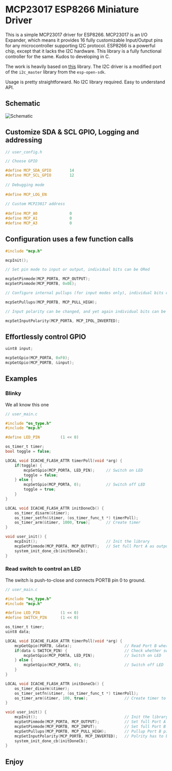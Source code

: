 # MCP23017 ESP8266 Miniature Driver

This is a simple MCP23017 driver for ESP8266. MCP23017 is an I/O Expander, which means it provides 16 fully customizable Input/Output pins for any microcontroller supporting I2C protocol. ESP8266 is a powerful chip, except that it lacks the I2C hardware. This library is a fully functional controller for the same. Kudos to developing in C.

The work is heavily based on [this](https://github.com/eadf/esp8266_mcp23017) library. The I2C driver is a modified port of the `i2c_master` library from the `esp-open-sdk`.

Usage is pretty straightforward. No I2C library required. Easy to understand API.

## Schematic
![Schematic](https://github.com/forkachild/MCP23017-ESP8266-Driver/raw/master/schematic.png)

## Customize SDA & SCL GPIO, Logging and addressing

```c
// user_config.h

// Choose GPIO

#define MCP_SDA_GPIO		14
#define MCP_SCL_GPIO		12
    
// Debugging mode
    
#define MCP_LOG_EN
    
// Custom MCP23017 address
    
#define MCP_A0				0
#define MCP_A1				0
#define MCP_A3				0
```


## Configuration uses a few function calls

```c
#include "mcp.h"

mcpInit();

// Set pin mode to input or output, individual bits can be ORed

mcpSetPinmode(MCP_PORTA, MCP_OUTPUT);
mcpSetPinmode(MCP_PORTB, 0x0E);

// Configure internal pullups (for input modes only), individual bits can be ORed

mcpSetPullups(MCP_PORTB, MCP_PULL_HIGH);

// Input polarity can be changed, and yet again individual bits can be ORed

mcpSetInputPolarity(MCP_PORTA, MCP_IPOL_INVERTED);
```


## Effortlessly control GPIO

```c
uint8 input;

mcpSetGpio(MCP_PORTA, 0xF0);
mcpGetGpio(MCP_PORTB, &input);
``` 

## Examples

### Blinky

We all know this one

```c
// user_main.c

#include "os_type.h"
#include "mcp.h"

#define LED_PIN         (1 << 0)

os_timer_t timer;
bool toggle = false;

LOCAL void ICACHE_FLASH_ATTR timerPoll(void *arg) {
    if(toggle) {
        mcpSetGpio(MCP_PORTA, LED_PIN);     // Switch on LED
        toggle = false;
    } else {
        mcpSetGpio(MCP_PORTA, 0);           // Switch off LED
        toggle = true;
    }
}

LOCAL void ICACHE_FLASH_ATTR initDoneCb() {
    os_timer_disarm(&timer);
    os_timer_setfn(&timer, (os_timer_func_t *) timerPoll);
    os_timer_arm(&timer, 1000, true);       // Create timer
}

void user_init() {
    mcpInit();                              // Init the library
    mcpSetPinmode(MCP_PORTA, MCP_OUTPUT);   // Set full Port A as output
    system_init_done_cb(initDoneCb);
}
```

### Read switch to control an LED

The switch is push-to-close and connects PORTB pin 0 to ground.

```c
// user_main.c

#include "os_type.h"
#include "mcp.h"

#define LED_PIN         (1 << 0)
#define SWITCH_PIN      (1 << 0)

os_timer_t timer;
uint8 data;

LOCAL void ICACHE_FLASH_ATTR timerPoll(void *arg) {
    mcpGetGpio(PORTB, &data);                       // Read Port B where switch is connected
    if(data & SWITCH_PIN) {                         // Check whether switch is on
        mcpSetGpio(MCP_PORTA, LED_PIN);             // Switch on LED
    } else {
        mcpSetGpio(MCP_PORTA, 0);                   // Switch off LED
    }
}

LOCAL void ICACHE_FLASH_ATTR initDoneCb() {
    os_timer_disarm(&timer);
    os_timer_setfn(&timer, (os_timer_func_t *) timerPoll);
    os_timer_arm(&timer, 100, true);                // Create timer to poll switch
}

void user_init() {
    mcpInit();                                      // Init the library
    mcpSetPinmode(MCP_PORTA, MCP_OUTPUT);           // Set full Port A as output
    mcpSetPinmode(MCP_PORTB, MCP_INPUT);            // Set full Port B as input
    mcpSetPullups(MCP_PORTB, MCP_PULL_HIGH);        // Pullup Port B pins for switch to pull it down on press
    mcpSetInputPolarity(MCP_PORTB, MCP_INVERTED);   // Polrity has to be reversed since pullup has to mean 1
    system_init_done_cb(initDoneCb);
}
```

## Enjoy
